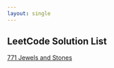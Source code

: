```yaml
---
layout: single
---
```


## LeetCode Solution List

[771 Jewels and Stones](./771-jewels-and-stones.md)
